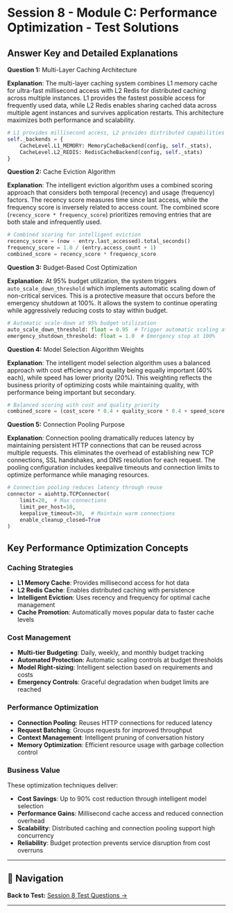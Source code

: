 # Session 8 - Module C: Performance Optimization - Test Solutions

## Answer Key and Detailed Explanations

**Question 1:** Multi-Layer Caching Architecture  

**Explanation**: The multi-layer caching system combines L1 memory cache for ultra-fast millisecond access with L2 Redis for distributed caching across multiple instances. L1 provides the fastest possible access for frequently used data, while L2 Redis enables sharing cached data across multiple agent instances and survives application restarts. This architecture maximizes both performance and scalability.

```python
# L1 provides millisecond access, L2 provides distributed capabilities
self._backends = {
    CacheLevel.L1_MEMORY: MemoryCacheBackend(config, self._stats),
    CacheLevel.L2_REDIS: RedisCacheBackend(config, self._stats)
}
```

**Question 2:** Cache Eviction Algorithm  

**Explanation**: The intelligent eviction algorithm uses a combined scoring approach that considers both temporal (recency) and usage (frequency) factors. The recency score measures time since last access, while the frequency score is inversely related to access count. The combined score (`recency_score * frequency_score`) prioritizes removing entries that are both stale and infrequently used.

```python
# Combined scoring for intelligent eviction
recency_score = (now - entry.last_accessed).total_seconds()
frequency_score = 1.0 / (entry.access_count + 1)
combined_score = recency_score * frequency_score
```

**Question 3:** Budget-Based Cost Optimization  

**Explanation**: At 95% budget utilization, the system triggers `auto_scale_down_threshold` which implements automatic scaling down of non-critical services. This is a protective measure that occurs before the emergency shutdown at 100%. It allows the system to continue operating while aggressively reducing costs to stay within budget.

```python
# Automatic scale-down at 95% budget utilization
auto_scale_down_threshold: float = 0.95  # Trigger automatic scaling at 95%
emergency_shutdown_threshold: float = 1.0  # Emergency stop at 100%
```

**Question 4:** Model Selection Algorithm Weights  

**Explanation**: The intelligent model selection algorithm uses a balanced approach with cost efficiency and quality being equally important (40% each), while speed has lower priority (20%). This weighting reflects the business priority of optimizing costs while maintaining quality, with performance being important but secondary.

```python
# Balanced scoring with cost and quality priority
combined_score = (cost_score * 0.4 + quality_score * 0.4 + speed_score * 0.2)
```

**Question 5:** Connection Pooling Purpose  

**Explanation**: Connection pooling dramatically reduces latency by maintaining persistent HTTP connections that can be reused across multiple requests. This eliminates the overhead of establishing new TCP connections, SSL handshakes, and DNS resolution for each request. The pooling configuration includes keepalive timeouts and connection limits to optimize performance while managing resources.

```python
# Connection pooling reduces latency through reuse
connector = aiohttp.TCPConnector(
    limit=20,  # Max connections
    limit_per_host=10,
    keepalive_timeout=30,  # Maintain warm connections
    enable_cleanup_closed=True
)
```

## Key Performance Optimization Concepts

### Caching Strategies  
- **L1 Memory Cache**: Provides millisecond access for hot data  
- **L2 Redis Cache**: Enables distributed caching with persistence  
- **Intelligent Eviction**: Uses recency and frequency for optimal cache management  
- **Cache Promotion**: Automatically moves popular data to faster cache levels  

### Cost Management  
- **Multi-tier Budgeting**: Daily, weekly, and monthly budget tracking  
- **Automated Protection**: Automatic scaling controls at budget thresholds  
- **Model Right-sizing**: Intelligent selection based on requirements and costs  
- **Emergency Controls**: Graceful degradation when budget limits are reached  

### Performance Optimization  
- **Connection Pooling**: Reuses HTTP connections for reduced latency  
- **Request Batching**: Groups requests for improved throughput  
- **Context Management**: Intelligent pruning of conversation history  
- **Memory Optimization**: Efficient resource usage with garbage collection control  

### Business Value
These optimization techniques deliver:  
- **Cost Savings**: Up to 90% cost reduction through intelligent model selection  
- **Performance Gains**: Millisecond cache access and reduced connection overhead  
- **Scalability**: Distributed caching and connection pooling support high concurrency  
- **Reliability**: Budget protection prevents service disruption from cost overruns

---

## 🧭 Navigation

**Back to Test:** [Session 8 Test Questions →](Session8_Agno_Production_Ready_Agents.md#multiple-choice-test-session-8)

---
